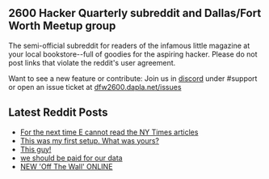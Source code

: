## 2600 Hacker Quarterly subreddit and Dallas/Fort Worth Meetup group
The semi-official subreddit for readers of the infamous little magazine at your local bookstore--full of goodies for the aspiring hacker. Please do not post links that violate the reddit's user agreement.

Want to see a new feature or contribute: 
Join us in [discord](https://dfw2600.dapla.net/chat) under #support or open an issue ticket at [dfw2600.dapla.net/issues](https://dfw2600.dapla.net/issues)

## Latest Reddit Posts
<!-- BLOG-POST-LIST:START -->
- [For the next time E cannot read the NY Times articles](https://www.reddit.com/r/2600/comments/108gebp/for_the_next_time_e_cannot_read_the_ny_times/)
- [This was my first setup. What was yours?](https://www.reddit.com/r/2600/comments/107w79g/this_was_my_first_setup_what_was_yours/)
- [This guy!](https://www.reddit.com/r/2600/comments/1052olc/this_guy/)
- [we should be paid for our data](https://www.reddit.com/r/2600/comments/103enhu/we_should_be_paid_for_our_data/)
- [NEW 'Off The Wall' ONLINE](https://2600.com/wall/03-01-2023)
<!-- BLOG-POST-LIST:END -->
